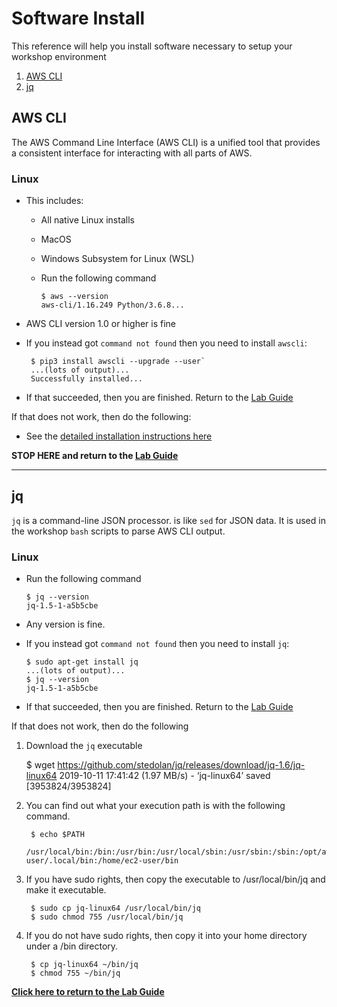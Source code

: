 # Software Install

This reference will help you install software necessary to setup your workshop environment

1. [AWS CLI](#awscli)
1. [jq](#jq)

## AWS CLI <a name="awscli"></a>

The AWS Command Line Interface (AWS CLI) is a unified tool that provides a consistent interface for interacting with all parts of AWS.

### Linux

* This includes:
  * All native Linux installs
  * MacOS
  * Windows Subsystem for Linux (WSL)
  * Run the following command

        $ aws --version
        aws-cli/1.16.249 Python/3.6.8...
* AWS CLI version 1.0 or higher is fine
* If you instead got `command not found` then you need to install `awscli`:

       $ pip3 install awscli --upgrade --user`
       ...(lots of output)...
       Successfully installed...
* If that succeeded, then you are finished.  Return to the [Lab Guide](../Lab_Guide.md)

If that does not work, then do the following:

* See the [detailed installation instructions here](https://docs.aws.amazon.com/cli/latest/userguide/install-bundle.html)

**STOP HERE and return to the [Lab Guide](../Lab_Guide.md)**

---

## jq

`jq` is a command-line JSON processor. is like `sed` for JSON data. It is used in the workshop `bash` scripts to parse AWS CLI output.

### Linux

* Run the following command

      $ jq --version
      jq-1.5-1-a5b5cbe
* Any version is fine.
* If you instead got `command not found` then you need to install `jq`:

      $ sudo apt-get install jq
      ...(lots of output)...
      $ jq --version
      jq-1.5-1-a5b5cbe
* If that succeeded, then you are finished.  Return to the [Lab Guide](../Lab_Guide.md)

If that does not work, then do the following

1. Download the `jq` executable

      $ wget <https://github.com/stedolan/jq/releases/download/jq-1.6/jq-linux64>
      2019-10-11 17:41:42 (1.97 MB/s) - ‘jq-linux64’ saved [3953824/3953824]

1. You can find out what your execution path is with the following command.

        $ echo $PATH
        /usr/local/bin:/bin:/usr/bin:/usr/local/sbin:/usr/sbin:/sbin:/opt/aws/bin:/home/ec2-user/.local/bin:/home/ec2-user/bin

1. If you have sudo rights, then copy the executable to /usr/local/bin/jq and make it executable.  

        $ sudo cp jq-linux64 /usr/local/bin/jq
        $ sudo chmod 755 /usr/local/bin/jq

1. If you do not have sudo rights, then copy it into your home directory under a /bin directory.

        $ cp jq-linux64 ~/bin/jq
        $ chmod 755 ~/bin/jq

**[Click here to return to the Lab Guide](../Lab_Guide.md)**